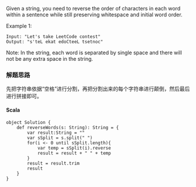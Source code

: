 Given a string, you need to reverse the order of characters in each word within a sentence while still preserving whitespace and initial word order.

Example 1:
```
Input: "Let's take LeetCode contest"
Output: "s'teL ekat edoCteeL tsetnoc"
```
Note: In the string, each word is separated by single space and there will not be any extra space in the string.


### 解题思路
先把字符串依据“空格”进行分割，再把分割出来的每个字符串进行颠倒，然后最后进行拼接即可。

#### Scala
```
object Solution {
    def reverseWords(s: String): String = {
        var result:String = ""
        var sSplit = s.split(" ")
        for(i <- 0 until sSplit.length){
            var temp = sSplit(i).reverse
            result = result + " " + temp
        }
        result = result.trim
        result
    }
}
```